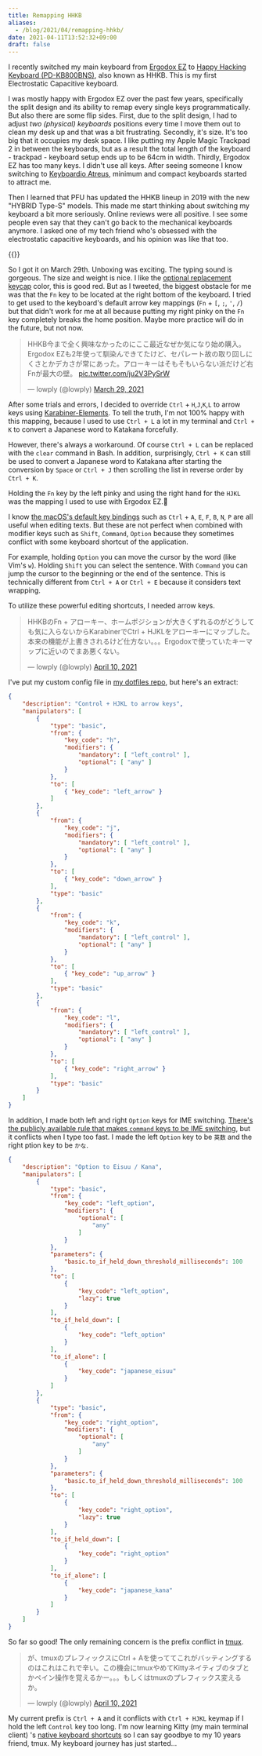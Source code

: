 ```yaml
---
title: Remapping HHKB
aliases:
  - /blog/2021/04/remapping-hhkb/
date: 2021-04-11T13:52:32+09:00
draft: false
---
```


I recently switched my main keyboard from [Ergodox EZ](https://ergodox-ez.com/) to [Happy Hacking Keyboard (PD-KB800BNS)](https://www.pfu.fujitsu.com/direct/hhkb/detail_pd-kb800bns.html), also known as HHKB. This is my first Electrostatic Capacitive keyboard.

I was mostly happy with Ergodox EZ over the past few years, specifically the split design and its ability to remap every single keys programmatically. But also there are some flip sides. First, due to the split design, I had to adjust _two (physical) keyboards_ positions every time I move them out to clean my desk up and that was a bit frustrating. Secondly, it's size. It's too big that it occupies my desk space. I like putting my Apple Magic Trackpad 2 in between the keyboards, but as a result the total length of the keyboard - trackpad - keyboard setup ends up to be 64cm in width. Thirdly, Ergodox EZ has too many keys. I didn't use all keys. After seeing someone I know switching to [Keyboardio Atreus](https://shop.keyboard.io/products/keyboardio-atreus), minimum and compact keyboards started to attract me.

Then I learned that PFU has updated the HHKB lineup in 2019 with the new "HYBRID Type-S" models. This made me start thinking about switching my keyboard a bit more seriously. Online reviews were all positive. I see some people even say that they can't go back to the mechanical keyboards anymore. I asked one of my tech friend who's obsessed with the electrostatic capacitive keyboards, and his opinion was like that too.

{{<img name="hhkb.jpg" >}}

So I got it on March 29th. Unboxing was exciting. The typing sound is gorgeous. The size and weight is nice. I like the [optional replacement keycap](https://www.pfu.fujitsu.com/direct/hhkb/hhkb-option/detail_keytop-proc.html) color, this is good red. But as I tweeted, the biggest obstacle for me was that the `Fn` key to be located at the right bottom of the keyboard. I tried to get used to the keyboard's default arrow key mappings (`Fn` + `[`, `;`, `'`, `/`) but that didn't work for me at all because putting my right pinky on the `Fn` key completely breaks the home position. Maybe more practice will do in the future, but not now.

<blockquote class="twitter-tweet" data-theme="light"><p lang="ja" dir="ltr">HHKB今まで全く興味なかったのにここ最近なぜか気になり始め購入。Ergodox EZも2年使って馴染んできてたけど、セパレート故の取り回しにくさとかデカさが常にあった。アローキーはそもそもいらない派だけど右Fnが最大の壁。 <a href="https://t.co/ju2V3PySrW">pic.twitter.com/ju2V3PySrW</a></p>&mdash; lowply (@lowply) <a href="https://twitter.com/lowply/status/1376545595469352962?ref_src=twsrc%5Etfw">March 29, 2021</a></blockquote> <script async src="https://platform.twitter.com/widgets.js" charset="utf-8"></script>

After some trials and errors, I decided to override `Ctrl` + `H`,`J`,`K`,`L` to arrow keys using [Karabiner-Elements](https://karabiner-elements.pqrs.org/). To tell the truth, I'm not 100% happy with this mapping, because I used to use `Ctrl + L` a lot in my terminal and `Ctrl + K` to convert a Japanese word to Katakana forcefully.

However, there's always a workaround. Of course `Ctrl + L` can be replaced with the `clear` command in Bash. In addition, surprisingly, `Ctrl + K` can still be used to convert a Japanese word to Katakana after starting the conversion by `Space` or `Ctrl + J` then scrolling the list in reverse order by `Ctrl + K`.

Holding the `Fn` key by the left pinky and using the right hand for the `HJKL` was the mapping I used to use with Ergodox EZ.


I know [the macOS's default key bindings](https://support.apple.com/ja-jp/HT201236) such as `Ctrl` + `A`, `E`, `F`, `B`, `N`, `P` are all useful when editing texts. But these are not perfect when combined with modifier keys such as `Shift`, `Command`, `Option` because they sometimes conflict with some keyboard shortcut of the application.

For example, holding `Option` you can move the cursor by the word (like Vim's `w`). Holding `Shift` you can select the sentence. With `Command` you can jump the cursor to the beginning or the end of the sentence. This is technically different from `Ctrl + A` or `Ctrl + E` because it considers text wrapping.

To utilize these powerful editing shortcuts, I needed arrow keys.

<blockquote class="twitter-tweet"><p lang="ja" dir="ltr">HHKBのFn + アローキー、ホームポジションが大きくずれるのがどうしても気に入らないからKarabinerでCtrl + HJKLをアローキーにマップした。本来の機能が上書きされるけど仕方ない。。。Ergodoxで使っていたキーマップに近いのでまあ悪くない。</p>&mdash; lowply (@lowply) <a href="https://twitter.com/lowply/status/1380855105721757700?ref_src=twsrc%5Etfw">April 10, 2021</a></blockquote> <script async src="https://platform.twitter.com/widgets.js" charset="utf-8"></script>

I've put my custom config file in [my dotfiles repo](https://github.com/lowply/dotfiles/blob/master/symlinks/.config/karabiner/assets/complex_modifications/lowply.json), but here's an extract:

```json
{
    "description": "Control + HJKL to arrow keys",
    "manipulators": [
        {
            "type": "basic",
            "from": {
                "key_code": "h",
                "modifiers": {
                    "mandatory": [ "left_control" ],
                    "optional": [ "any" ]
                }
            },
            "to": [
                { "key_code": "left_arrow" }
            ]
        },
        {
            "from": {
                "key_code": "j",
                "modifiers": {
                    "mandatory": [ "left_control" ],
                    "optional": [ "any" ]
                }
            },
            "to": [
                { "key_code": "down_arrow" }
            ],
            "type": "basic"
        },
        {
            "from": {
                "key_code": "k",
                "modifiers": {
                    "mandatory": [ "left_control" ],
                    "optional": [ "any" ]
                }
            },
            "to": [
                { "key_code": "up_arrow" }
            ],
            "type": "basic"
        },
        {
            "from": {
                "key_code": "l",
                "modifiers": {
                    "mandatory": [ "left_control" ],
                    "optional": [ "any" ]
                }
            },
            "to": [
                { "key_code": "right_arrow" }
            ],
            "type": "basic"
        }
    ]
}
```

In addition, I made both left and right `Option` keys for IME switching. [There's the publicly available rule that makes `command` keys to be IME switching](https://ke-complex-modifications.pqrs.org/#japanese), but it conflicts when I type too fast. I made the left `Option` key to be `英数` and the right ption key to be `かな`.

```json
{
    "description": "Option to Eisuu / Kana",
    "manipulators": [
        {
            "type": "basic",
            "from": {
                "key_code": "left_option",
                "modifiers": {
                    "optional": [
                        "any"
                    ]
                }
            },
            "parameters": {
                "basic.to_if_held_down_threshold_milliseconds": 100
            },
            "to": [
                {
                    "key_code": "left_option",
                    "lazy": true
                }
            ],
            "to_if_held_down": [
                {
                    "key_code": "left_option"
                }
            ],
            "to_if_alone": [
                {
                    "key_code": "japanese_eisuu"
                }
            ]
        },
        {
            "type": "basic",
            "from": {
                "key_code": "right_option",
                "modifiers": {
                    "optional": [
                        "any"
                    ]
                }
            },
            "parameters": {
                "basic.to_if_held_down_threshold_milliseconds": 100
            },
            "to": [
                {
                    "key_code": "right_option",
                    "lazy": true
                }
            ],
            "to_if_held_down": [
                {
                    "key_code": "right_option"
                }
            ],
            "to_if_alone": [
                {
                    "key_code": "japanese_kana"
                }
            ]
        }
    ]
}
```

So far so good! The only remaining concern is the prefix conflict in [tmux](https://github.com/tmux/tmux/wiki).

<blockquote class="twitter-tweet" data-conversation="none"><p lang="ja" dir="ltr">が、tmuxのプレフィックスにCtrl + Aを使っててこれがバッティングするのはこれはこれで辛い。この機会にtmuxやめてKittyネイティブのタブとかペイン操作を覚えるかー。。。もしくはtmuxのプレフィックス変えるか。</p>&mdash; lowply (@lowply) <a href="https://twitter.com/lowply/status/1380855106728382467?ref_src=twsrc%5Etfw">April 10, 2021</a></blockquote> <script async src="https://platform.twitter.com/widgets.js" charset="utf-8"></script>

My current prefix is `Ctrl + A` and it conflicts with `Ctrl + HJKL` keymap if I hold the left `Control` key too long. I'm now learning Kitty (my main terminal client) 's [native keyboard shortcuts](https://sw.kovidgoyal.net/kitty/#tabs-and-windows) so I can say goodbye to my 10 years friend, tmux. My keyboard journey has just started...
